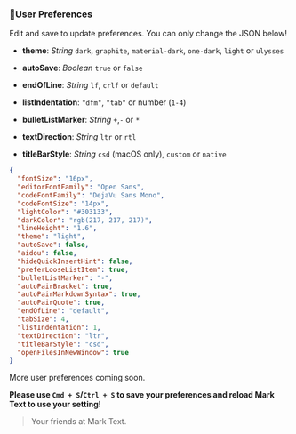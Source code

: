 ### :bust_in_silhouette:User Preferences

Edit and save to update preferences. You can only change the JSON below!

- **theme**: *String* `dark`, `graphite`, `material-dark`, `one-dark`, `light` or `ulysses`

- **autoSave**: *Boolean* `true` or `false`

- **endOfLine**: *String* `lf`, `crlf` or `default`

- **listIndentation**: `"dfm"`, `"tab"` or number (`1-4`)

- **bulletListMarker**: *String* `+`,`-` or `*`

- **textDirection**: *String* `ltr` or `rtl`

- **titleBarStyle**: *String* `csd` (macOS only), `custom` or `native`

```json
{
  "fontSize": "16px",
  "editorFontFamily": "Open Sans",
  "codeFontFamily": "DejaVu Sans Mono",
  "codeFontSize": "14px",
  "lightColor": "#303133",
  "darkColor": "rgb(217, 217, 217)",
  "lineHeight": "1.6",
  "theme": "light",
  "autoSave": false,
  "aidou": false,
  "hideQuickInsertHint": false,
  "preferLooseListItem": true,
  "bulletListMarker": "-",
  "autoPairBracket": true,
  "autoPairMarkdownSyntax": true,
  "autoPairQuote": true,
  "endOfLine": "default",
  "tabSize": 4,
  "listIndentation": 1,
  "textDirection": "ltr",
  "titleBarStyle": "csd",
  "openFilesInNewWindow": true
}
```

More user preferences coming soon.

**Please use `Cmd + S`/`Ctrl + S` to save your preferences and reload Mark Text to use your setting!**

> Your friends at Mark Text.

